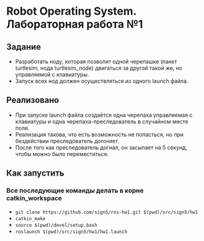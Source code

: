 # Robot Operating System. Лабораторная работа №1

## Задание

- Разработать ноду, которая позволит одной черепашке (пакет turtlesim, нода turtlesim_node) двигаться за другой такой же, но управляемой с клавиатуры.
- Запуск всех нод должен осуществляться из одного launch файла.

## Реализовано

- При запуске launch файла создаётся одна черепаха управляемая с клавиатуры и одна черепаха-преследователь в случайном месте поля.
- Реализация такова, что есть возможность не попасться, но при бездействии преследователь догоняет.
- После того как преследователь догнал, он засыпает на 5 секунд, чтобы можно было переместиться.

## Как запустить

### Все последующие команды делать в корне catkin_workspace
- `git clone https://github.com/sign5/ros-hw1.git $(pwd)/src/sign5/hw1`
- `catkin_make`
- `source $(pwd)/devel/setup.bash`
- `roslaunch $(pwd)/src/sign5/hw1/hw1.launch`
